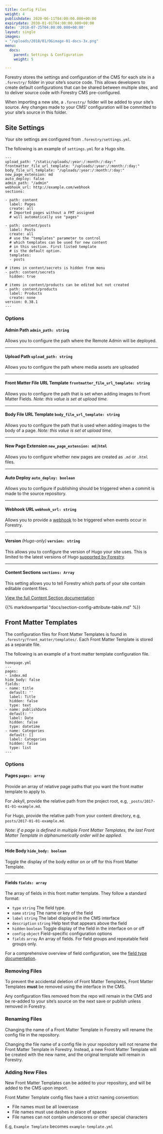 ```yaml
---
title: Config Files
weight: 4
publishdate: 2020-06-11T04:00:00.000+00:00
expirydate: 2030-01-01T04:00:00.000+00:00
date: '2018-07-25T04:00:00.000+00:00'
layout: single
images:
- "/uploads/2018/01/OGimage-01-docs-3x.png"
menu:
  docs:
    parent: Settings & Configuration
    weight: 5

---
```

Forestry stores the settings and configuration of the CMS for each site in a `.forestry/` folder in your site’s source code. This allows developers to create default configurations that can be shared between multiple sites, and to deliver source code with Forestry CMS pre-configured.

When importing a new site, a `.forestry/` folder will be added to your site’s source. Any changes made to your CMS’ configuration will be committed to your site’s source in this folder.

## Site Settings

Your site settings are configured from `.forestry/settings.yml`.

The following is an example of `settings.yml` for a Hugo site.

    ---
    upload_path: "/static/uploads/:year:/:month:/:day:"
    frontmatter_file_url_template: "/uploads/:year:/:month:/:day:"
    body_file_url_template: "/uploads/:year:/:month:/:day:"
    new_page_extension: md
    auto_deploy: false
    admin_path: "/admin"
    webhook_url: http://example.com/webhook
    sections:

    - path: content
      label: Pages
      create: all
      # Imported pages without a FMT assigned
      # will automatically use "pages"

    - path: content/posts
      label: Posts
      create: all
      # use the "templates" parameter to control
      # which templates can be used for new content
      # in this section. First listed template
      # is the default option.
      templates:
      - posts

    # items in content/secrets is hidden from menu
    - path: content/secrets
      hidden: true

    # items in content/products can be edited but not created
    - path: content/products
      label: Products
      create: none
    version: 0.38.1
    ---

### Options

<h4 id="site-settings-admin-path">Admin Path <code>admin_path: string</code></h4>

Allows you to configure the path where the Remote Admin will be deployed.

---

<h4 id="site-settings-upload-path">Upload Path <code>upload_path: string</code></h4>

Allows you to configure the path where media assets are uploaded

---

<h4 id="site-settings-front-matter-file-url">Front Matter File URL Template <code>frontmatter_file_url_template: string</code></h4>

Allows you to configure the path that is set when adding images to Front Matter Fields. _Note: this value is set at upload time._

---

<h4 id="site-settings-body-file-url">Body File URL Template <code>body_file_url_template: string</code></h4>

Allows you to configure the path that is used when adding images to the body of a page. _Note: this value is set at upload time._

---

<h4 id="site-settings-new-page-extension">New Page Extension <code>new_page_extension: md|html</code></h4>

Allows you to configure whether new pages are created as `.md` or `.html` files.

---

<h4 id="site-settings-auto-deploy">Auto Deploy <code>auto_deploy: boolean</code></h4>

Allows you to configure if publishing should be triggered when a commit is made to the source repository.

---

<h4 id="site-settings-webhook-url">Webhook URL <code>webhook_url: string</code></h4>

Allows you to provide a [webhook](/docs/hosting/webhooks/) to be triggered when events occur in Forestry.

---

<h4 id="site-settings-version">Version <em style="font-weight: normal;">(Hugo-only)</em> <code>version: string</code></h4>

This allows you to configure the version of Hugo your site uses. This is limited to the latest versions of Hugo [supported by Forestry](https://forestry.io/docs/faq/what-versions-of-hugo-do-you-support/).

---

<h4 id="site-settings-content-sections">Content Sections <code>sections: Array</code></h4>

This setting allows you to tell Forestry which parts of your site contain editable content files.

[View the full Content Section documentation](/docs/settings/content-sections)

{{% markdownpartial "docs/section-config-attribute-table.md" %}}

## Front Matter Templates

The configuration files for Front Matter Templates is found in `.forestry/front_matter/templates/`. Each Front Matter Template is stored as a separate file.

The following is an example of a front matter template configuration file.

    homepage.yml
    ---
    pages:
    - index.md
    hide_body: false
    fields:
    - name: title
      default: ''
      label: Title
      hidden: false
      type: text
    - name: publishDate
      default: ''
      label: Date
      hidden: false
      type: datetime
    - name: Categories
      default: []
      label: Categories
      hidden: false
      type: list
    ---

### Options

<h4 id="fmt-settings-pages">Pages <code>pages: array</code></h4>

Provide an array of relative page paths that you want the front matter template to apply to.

For Jekyll, provide the relative path from the project root, e.g, `_posts/2017-01-01-example.md`.

For Hugo, provide the relative path from your content directory, e.g, `posts/2017-01-01-example.md`.

_Note: if a page is defined in multiple Front Matter Templates, the last Front Matter Template in alphanumerically order will be applied._

---

<h4 id="fmt-settings-hide-body">Hide Body <code>hide_body: boolean</code></h4>

Toggle the display of the body editor on or off for this Front Matter Template.

---

<h4 id="fmt-settings-fields">Fields <code>fields: array</code></h4>

The array of fields in this front matter template. They follow a standard format:

* `type` `string` The field type.
* `name` `string` The name or key of the field
* `label` `string` The label displayed in the CMS interface
* `description` `string` Help text that appears above the field
* `hidden` `boolean` Toggle display of the field in the interface on or off
* `config` `object` Field-specific configuration options
* `fields` `array` An array of fields. For field groups and repeatable field groups only.

For a comprehensive overview of field configuration, see the [field type documentation](/docs/settings/fields).

### Removing Files

To prevent the accidental deletion of Front Matter Templates, Front Matter Templates **must** be removed using the interface in the CMS.

Any configuration files removed from the repo will remain in the CMS and be re-added to your site’s source on the next save or publish unless removed in Forestry.

### Renaming Files

Changing the name of a Front Matter Template in Forestry will rename the config file in the repository.

Changing the file name of a config file in your repository will not rename the Front Matter Template in Forestry. Instead, a new Front Matter Template will be created with the new name, and the original template will remain in Forestry.

### Adding New Files

New Front Matter Templates can be added to your repository, and will be added to the CMS upon import.

Front Matter Template config files have a strict naming convention:

* File names must be all lowercase
* File names must use dashes in place of spaces
* File names can not contain underscores or other special characters

E.g, `Example Template` becomes `example-template.yml`
